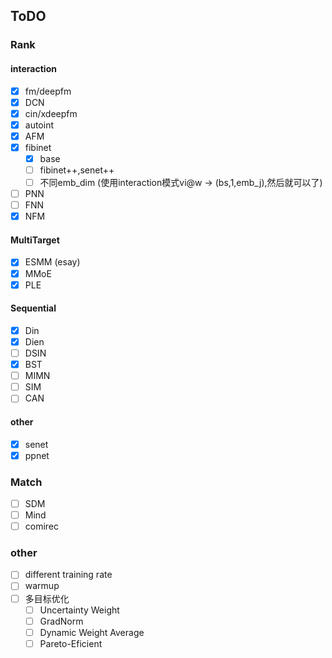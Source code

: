 ## ToDO
### Rank
#### interaction
- [x] fm/deepfm
- [x] DCN
- [x] cin/xdeepfm
- [x] autoint
- [x] AFM
- [x] fibinet
  - [x] base
  - [ ] fibinet++,senet++
  - [ ] 不同emb_dim (使用interaction模式vi@w -> (bs,1,emb_j),然后就可以了)
- [ ] PNN
- [ ] FNN
- [x] NFM

#### MultiTarget
- [x] ESMM (esay)
- [x] MMoE
- [x] PLE

#### Sequential
- [x] Din
- [x] Dien
- [ ] DSIN
- [x] BST
- [ ] MIMN
- [ ] SIM
- [ ] CAN

#### other
- [x] senet
- [x] ppnet

### Match
- [ ] SDM
- [ ] Mind
- [ ] comirec

### other
- [ ] different training rate
- [ ] warmup
- [ ] 多目标优化
  - [ ] Uncertainty Weight
  - [ ] GradNorm
  - [ ] Dynamic Weight Average
  - [ ] Pareto-Eficient